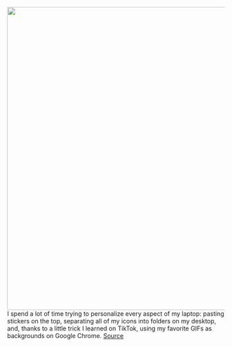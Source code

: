<img src='https://cdn.vox-cdn.com/thumbor/eQuiuAzcYqRD6o7UJh2NKgrVwQ0=/0x0:2420x1244/1200x800/filters:focal(743x341:1129x727)/cdn.vox-cdn.com/uploads/chorus_image/image/67021568/Screen_Shot_2020_07_06_at_10.21.34_AM.0.png' width='700px' /><br/>
I spend a lot of time trying to personalize every aspect of my laptop: pasting stickers on the top, separating all of my icons into folders on my desktop, and, thanks to a little trick I learned on TikTok, using my favorite GIFs as backgrounds on Google Chrome.
<a href='https://www.theverge.com/2020/7/6/21314548/googe-chrome-gif-background-image-make-create-how-to-new-tab'> Source <a/>